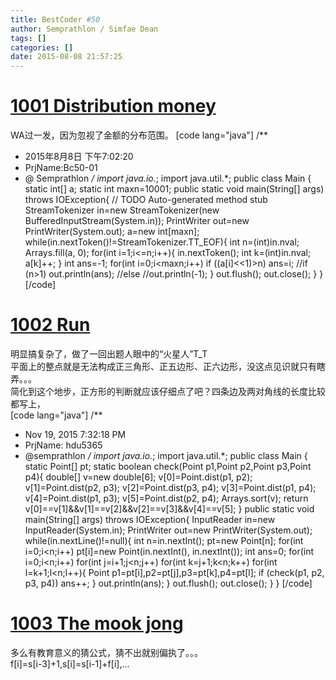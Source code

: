 ```yaml
---
title: BestCoder #50
author: Semprathlon / Simfae Dean
tags: []
categories: []
date: 2015-08-08 21:57:25
---
```

[1001 Distribution money](http://acm.hdu.edu.cn/showproblem.php?pid=5364)
====
WA过一发，因为忽视了金额的分布范围。
[code lang="java"]
/**
 * 2015年8月8日 下午7:02:20
 * PrjName:Bc50-01
 * @ Semprathlon
 */
import java.io.*;
import java.util.*;
public class Main {
    static int[] a;
    static int maxn=10001;
    public static void main(String[] args) throws IOException{
        // TODO Auto-generated method stub
        StreamTokenizer in=new StreamTokenizer(new BufferedInputStream(System.in));
        PrintWriter out=new PrintWriter(System.out);
        a=new int[maxn];
        while(in.nextToken()!=StreamTokenizer.TT_EOF){
            int n=(int)in.nval;
            Arrays.fill(a, 0);
            for(int i=1;i&lt;=n;i++){
                in.nextToken();
                int k=(int)in.nval;
                a[k]++;
            }
            int ans=-1;
            for(int i=0;i&lt;maxn;i++)
                if ((a[i]&lt;&lt;1)&gt;n)
                    ans=i;
            //if (n&gt;1)
                out.println(ans);
            //else 
                //out.println(-1);
        }
        out.flush();
        out.close();
    }
}
[/code]

[1002 Run](http://acm.hdu.edu.cn/showproblem.php?pid=5365)
====
明显搞复杂了，做了一回出题人眼中的“火星人”T_T   
平面上的整点就是无法构成正三角形、正五边形、正六边形，没这点见识就只有瞎弄。。。   
简化到这个地步，正方形的判断就应该仔细点了吧？四条边及两对角线的长度比较都写上，   
[code lang="java"]
/**
 * Nov 19, 2015 7:32:18 PM
 * PrjName: hdu5365
 * @semprathlon
 */
import java.io.*;
import java.util.*;
public class Main {
    static Point[] pt;
    static boolean check(Point p1,Point p2,Point p3,Point p4){
        double[] v=new double[6];
        v[0]=Point.dist(p1, p2);
        v[1]=Point.dist(p2, p3);
        v[2]=Point.dist(p3, p4);
        v[3]=Point.dist(p1, p4);
        v[4]=Point.dist(p1, p3);
        v[5]=Point.dist(p2, p4);
        Arrays.sort(v);
        return v[0]==v[1]&amp;&amp;v[1]==v[2]&amp;&amp;v[2]==v[3]&amp;&amp;v[4]==v[5];
    }
    public static void main(String[] args) throws IOException{
        InputReader in=new InputReader(System.in);
        PrintWriter out=new PrintWriter(System.out);
        while(in.nextLine()!=null){
            int n=in.nextInt();
            pt=new Point[n];
            for(int i=0;i&lt;n;i++)
                pt[i]=new Point(in.nextInt(), in.nextInt());
            int ans=0;
            for(int i=0;i&lt;n;i++)
                for(int j=i+1;j&lt;n;j++)
                    for(int k=j+1;k&lt;n;k++)
                        for(int l=k+1;l&lt;n;l++){
                            Point p1=pt[i],p2=pt[j],p3=pt[k],p4=pt[l];
                            if (check(p1, p2, p3, p4))
                                ans++;
                        }
            out.println(ans);
        }
        out.flush();
        out.close();
    }
}
[/code]

[1003 The mook jong](http://acm.hdu.edu.cn/showproblem.php?pid=5366)
====
多么有教育意义的猜公式，猜不出就别偏执了。。。   
f[i]=s[i-3]+1,s[i]=s[i-1]+f[i],...   